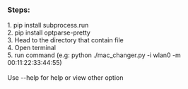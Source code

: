 <h3>Steps:</h3>
1. pip install subprocess.run <br>
2. pip install optparse-pretty <br>
3. Head to the directory that contain file <br>
4. Open terminal <br>
5. run command (e.g: python ./mac_changer.py -i wlan0 -m 00:11:22:33:44:55) <br>
<br>
Use --help for help or view other option
